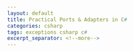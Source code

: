 ```yaml
---
layout: default
title: Practical Ports & Adapters in C#
categories: csharp
tags: exceptions csharp c#
excerpt_separator: <!--more-->
---
```


<!--more-->
